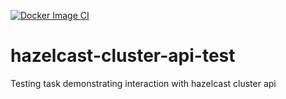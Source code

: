 [![Docker Image CI](https://github.com/itesterok/hazelcast-cluster-api-test/actions/workflows/docker-image.yml/badge.svg?branch=main)](https://github.com/itesterok/hazelcast-cluster-api-test/actions/workflows/docker-image.yml)
# hazelcast-cluster-api-test
Testing task demonstrating interaction with hazelcast cluster api
